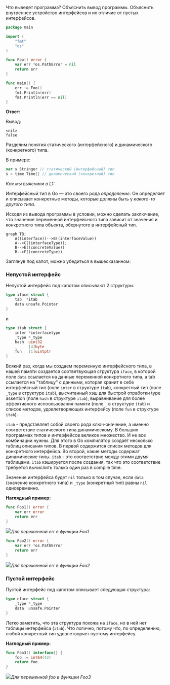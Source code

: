 Что выведет программа? Объяснить вывод программы. Объяснить внутреннее устройство интерфейсов и их отличие от пустых интерфейсов.

```go
package main

import (
	"fmt"
	"os"
)

func Foo() error {
	var err *os.PathError = nil
	return err
}

func main() {
	err := Foo()
	fmt.Println(err)
	fmt.Println(err == nil)
}
```
**Ответ:**

Вывод:
```
<nil>
false
```

Разделим понятия статического (интерфейсного) и динамического (конкретного) типа.

В примере:
```go
var s Stringer // статический (интерфейсный) тип
s = time.Time{} // динамический (конкретный) тип
```
_Как мы выяснили в L1:_

Интерфейсный тип в Go — это своего рода _определение_. Он определяет и описывает конкретные методы, которые должны быть 
у _какого-то другого типа_.

Исходя из вывода программы в условии, можно сделать заключение, что значение переменной интерфейсного типа зависит от
значения и конкретного типа объекта, обернутого в интерфейсный тип.

```mermaid
graph TB;
    A((interface))-->B((interfaceValue))
    A-->C((interfaceType));
    B-->E((concreteValue))
    B-->F((concreteType))
```

Заглянув под капот, можно убедиться в вышесказанном:

### Непустой интерфейс
Непустой интерфейс под капотом описывают 2 структуры:

```go
type iface struct {
    tab  *itab
    data unsafe.Pointer
}
```

и

```go
type itab struct {
	inter *interfacetype
	_type *_type
	hash  uint32
	_     [4]byte
	fun   [1]uintptr
}
```

Всякий раз, когда мы создаем переменную интерфейсного типа, в нашей памяти создается соответвующая структура `iface`, 
в которой поле `data` ссылается на данные переменной конкретного типа, а tab ссылается на "таблицу" c данными, 
которая хранит в себе интерфейсный тип (поле `inter` в структуре `itab`), конкретный тип 
(поле `_type` в структуре `itab`), высчитанный хэш для быстрой отработки type assertion 
(поле `hash` в структуре `itab`), выравнивание для более эффективного испоользования памяти 
(поле `_` в структуре `itab`) и список методов, удовлетворяющих интерфейсу (поле `fun` в структуре `itab`).

`itab` - представляет собой своего рода ключ-значение, а именно соответствие статического типа динамическому. В больших 
программах типов и интерфейсов великое множество. И не все комбинации нужны. Для этого в Go компилятор создаёт 
несколько таблиц описания типов. В первой содержится список методов для конкретного интерфейса. Во второй, какие методы 
содержат динамические типы. `itab` - это соответствие между этими двумя таблицами. `itab` кэшируется после создания, так 
что это соответствие требуется вычислить только один раз в compile time.

Значение интерфейса будет `nil` только в том случае, если `data` (значение конкретного типа) и `_type` (конкретный тип) 
равны `nil` одновременно.

**Наглядный пример:**
```go
func Foo1() error {
	var err error
	return err
}
```

![](https://hsto.org/files/8fd/a1f/773/8fda1f773e5f4755952fde1f5d28f0d0.png)*Для переменной err в функции Foo1*

```go
func Foo2() error {
	var err *os.PathError
	return err
}
```

![](https://hsto.org/files/716/394/057/716394057eb94e58b2ddc86dcd6493e0.png)*Для переменной err в функции Foo2*

### Пустой интерфейс
Пустой интерфейс под капотом описывает следующая структура:
```go
type eface struct {
    _type *_type
    data  unsafe.Pointer
}
```

Легко заметить, что эта структура похожа на `iface`, но в ней нет таблицы интерфейса (`itab`). Что логично, потому что, 
по определению, любой конкретный тип удовлетворяет пустому интерфейсу.

**Наглядный пример:**
```go
func Foo3() interface{} {
	foo := int64(42)
	return foo
}
```

![](https://hsto.org/files/4db/6d7/e57/4db6d7e5728c4cba841bad4a0d055aa1.png)*Для переменной foo в функции Foo3*